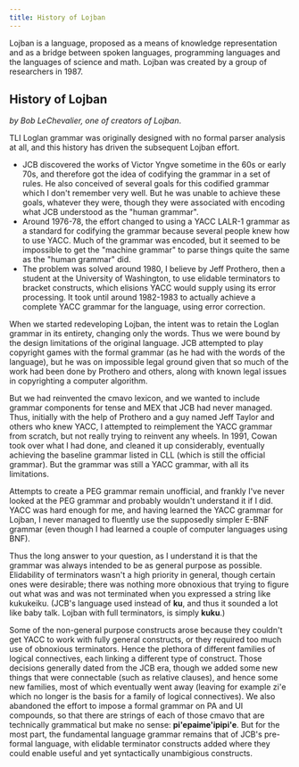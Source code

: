 ```yaml
---
title: History of Lojban
---
```


<div class="lojbo simple_blockquotes"></div>

Lojban is a language, proposed as a means of knowledge representation and as a bridge between spoken languages, programming languages and the languages of science and math.
Lojban was created by a group of researchers in 1987.

## History of Lojban

_by Bob LeChevalier, one of creators of Lojban_.

TLI Loglan grammar was originally designed with no formal parser analysis at all, and this history has driven the subsequent Lojban effort.

- JCB discovered the works of Victor Yngve sometime in the 60s or early 70s, and therefore got the idea of codifying the grammar in a set of rules. He also conceived of several goals for this codified grammar which I don't remember very well. But he was unable to achieve these goals, whatever they were, though they were associated with encoding what JCB understood as the "human grammar".
- Around 1976-78, the effort changed to using a YACC LALR-1 grammar as a standard for codifying the grammar because several people knew how to use YACC. Much of the grammar was encoded, but it seemed to be impossible to get the "machine grammar" to parse things quite the same as the "human grammar" did.
- The problem was solved around 1980, I believe by Jeff Prothero, then a student at the University of Washington, to use elidable terminators to bracket constructs, which elisions YACC would supply using its error processing. It took until around 1982-1983 to actually achieve a complete YACC grammar for the language, using error correction.

When we started redeveloping Lojban, the intent was to retain the Loglan grammar in its entirety, changing only the words. Thus we were bound by the design limitations of the original language. JCB attempted to play copyright games with the formal grammar (as he had with the words of the language), but he was on impossible legal ground given that so much of the work had been done by Prothero and others, along with known legal issues in copyrighting a computer algorithm.

But we had reinvented the cmavo lexicon, and we wanted to include grammar components for tense and MEX that JCB had never managed. Thus, initially with the help of Prothero and a guy named Jeff Taylor and others who knew YACC, I attempted to reimplement the YACC grammar from scratch, but not really trying to reinvent any wheels. In 1991, Cowan took over what I had done, and cleaned it up considerably, eventually achieving the baseline grammar listed in CLL (which is still the official grammar). But the grammar was still a YACC grammar, with all its limitations.

Attempts to create a PEG grammar remain unofficial, and frankly I've never looked at the PEG grammar and probably wouldn't understand it if I did. YACC was hard enough for me, and having learned the YACC grammar for Lojban, I never managed to fluently use the supposedly simpler E-BNF grammar (even though I had learned a couple of computer languages using BNF).

Thus the long answer to your question, as I understand it is that the grammar was always intended to be as general purpose as possible. Elidability of terminators wasn't a high priority in general, though certain ones were desirable; there was nothing more obnoxious that trying to figure out what was and was not terminated when you expressed a string like kukukeiku. (JCB's language used <gu> instead of **ku**, and thus it sounded a lot like baby talk. Lojban with full terminators, is simply **kuku**.)

Some of the non-general purpose constructs arose because they couldn't get YACC to work with fully general constructs, or they required too much use of obnoxious terminators. Hence the plethora of different families of logical connectives, each linking a different type of construct. Those decisions generally dated from the JCB era, though we added some new things that were connectable (such as relative clauses), and hence some new families, most of which eventually went away (leaving for example zi'e which no longer is the basis for a family of logical connectives). We also abandoned the effort to impose a formal grammar on PA and UI compounds, so that there are strings of each of those cmavo that are technically grammatical but make no sense: **pi'epaime'ipipi'e**. But for the most part, the fundamental language grammar remains that of JCB's pre-formal language, with elidable terminator constructs added where they could enable useful and yet syntactically unambigious constructs.